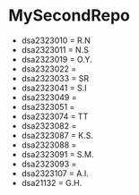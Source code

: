 # MySecondRepo

- dsa2323010 = R.N
- dsa2323011 = N.S
- dsa2323019 = O.Y.
- dsa2323022 = 
- dsa2323033 = SR
- dsa2323041 = S.I
- dsa2323049 = 
- dsa2323051 = 
- dsa2323074 = TT
- dsa2323082 = 
- dsa2323087 = K.S.
- dsa2323088 = 
- dsa2323091 = S.M.
- dsa2323093 = 
- dsa2323107 = A.I.
- dsa21132   = G.H.
